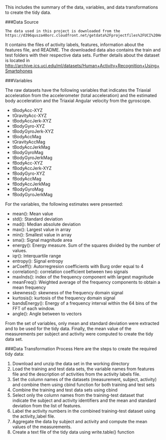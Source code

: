 This includes the summary of the data, variables, and data transformations to create the tidy data.

###Data Source

	The data used in this project is downloaded from the https://d396qusza40orc.cloudfront.net/getdata%2Fprojectfiles%2FUCI%20HAR%20Dataset.zip
It contains the files of activity labels, features, information about the features file, and README. The downloaded data also contains the train and test folders with their respective data sets. Further details about the dataset is located in http://archive.ics.uci.edu/ml/datasets/Human+Activity+Recognition+Using+Smartphones

###Variables

The raw datasets have the following variables that indicates the Triaxial acceleration from the accelerometer (total acceleration) and the estimated body acceleration and the Triaxial Angular velocity from the gyroscope.
-	tBodyAcc-XYZ
-	tGravityAcc-XYZ
-	tBodyAccJerk-XYZ
-	tBodyGyro-XYZ
-	tBodyGyroJerk-XYZ
-	tBodyAccMag
-	tGravityAccMag
-	tBodyAccJerkMag
-	tBodyGyroMag
-	tBodyGyroJerkMag
-	fBodyAcc-XYZ
-	fBodyAccJerk-XYZ
-	fBodyGyro-XYZ
-	fBodyAccMag
-	fBodyAccJerkMag
-	fBodyGyroMag
-	fBodyGyroJerkMag

For the variables, the following estimates were presented:
-	mean(): Mean value
-	std(): Standard deviation
-	mad(): Median absolute deviation 
-	max(): Largest value in array
-	min(): Smallest value in array
-	sma(): Signal magnitude area
-	energy(): Energy measure. Sum of the squares divided by the number of values. 
-	iqr(): Interquartile range 
-	entropy(): Signal entropy
-	arCoeff(): Autorregresion coefficients with Burg order equal to 4
-	correlation(): correlation coefficient between two signals
-	maxInds(): index of the frequency component with largest magnitude
-	meanFreq(): Weighted average of the frequency components to obtain a mean frequency
-	skewness(): skewness of the frequency domain signal 
-	kurtosis(): kurtosis of the frequency domain signal 
-	bandsEnergy(): Energy of a frequency interval within the 64 bins of the FFT of each window.
-	angle(): Angle between to vectors

From the set of variables, only mean and standard deviation were extracted and to be used for the tidy data. Finally, the mean value of the measurements per subject and activity were computed to create the tidy data set.


###Data Transformation Process
Here are the steps to create the required tidy data:
1.	Download and unzip the data set in the working directory
2.	Load the training and test data sets, the variable names from features file and the description of activities from the activity labels file.
3.	Set the column names of the datasets (measurement, subject, activity) and combine them using cbind function for both training and test sets
4.	Combine the training and test data sets using cbind
5.	Select only the column names from the training-test dataset that indicate the subject and activity identifiers and the mean and standard deviation from the list of features.
6.	Label the activity numbers in the combined training-test dataset using the activity_label file.
7.	Aggregate the data by subject and activity and compute the mean values of the measurements.
8.	Create a text file of the tidy data using write.table() function 

